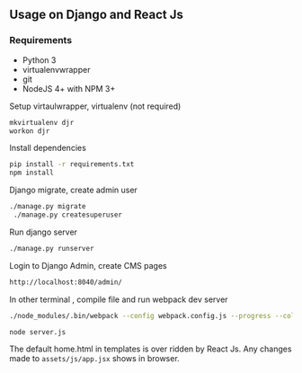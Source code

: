 ## Usage on Django and React Js

### Requirements
+ Python 3
+ virtualenvwrapper
+ git
+ NodeJS 4+ with NPM 3+

Setup virtaulwrapper, virtualenv (not required)
```bash
mkvirtualenv djr
workon djr
```

Install dependencies
```bash
pip install -r requirements.txt
npm install
```

Django migrate, create admin user
```bash
./manage.py migrate
 ./manage.py createsuperuser
```

Run django server
```bash
./manage.py runserver
```

Login to Django Admin, create CMS pages
```bash
http://localhost:8040/admin/
```

In other terminal , compile file and run webpack dev server
```bash
./node_modules/.bin/webpack --config webpack.config.js --progress --colors

node server.js
```


The default home.html in templates is over ridden by React Js. Any changes made to `assets/js/app.jsx` shows in browser.
